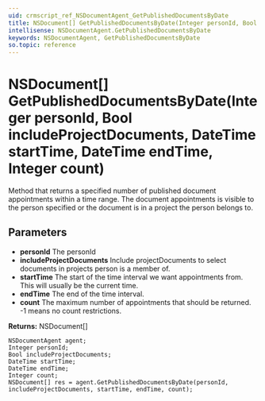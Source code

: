 ```yaml
---
uid: crmscript_ref_NSDocumentAgent_GetPublishedDocumentsByDate
title: NSDocument[] GetPublishedDocumentsByDate(Integer personId, Bool includeProjectDocuments, DateTime startTime, DateTime endTime, Integer count)
intellisense: NSDocumentAgent.GetPublishedDocumentsByDate
keywords: NSDocumentAgent, GetPublishedDocumentsByDate
so.topic: reference
---
```


# NSDocument[] GetPublishedDocumentsByDate(Integer personId, Bool includeProjectDocuments, DateTime startTime, DateTime endTime, Integer count)

Method that returns a specified number of published document appointments within a time range. The document appointments is visible to the person specified or the document is in a project the person belongs to. 

## Parameters

* **personId** The personId
* **includeProjectDocuments** Include projectDocuments to select documents in projects person is a member of.
* **startTime** The start of the time interval we want appointments from. This will usually be the current time.
* **endTime** The end of the time interval.
* **count** The maximum number of appointments that should be returned. -1 means no count restrictions.

**Returns:** NSDocument[]

```crmscript
NSDocumentAgent agent;
Integer personId;
Bool includeProjectDocuments;
DateTime startTime;
DateTime endTime;
Integer count;
NSDocument[] res = agent.GetPublishedDocumentsByDate(personId, includeProjectDocuments, startTime, endTime, count);
```

